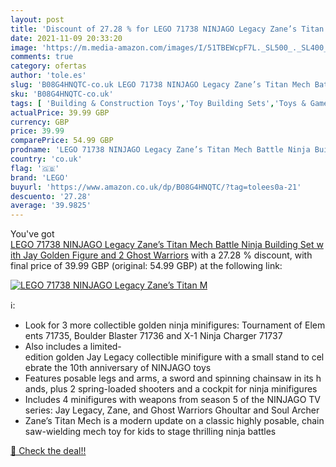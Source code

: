 ```yaml
---
layout: post
title: 'Discount of 27.28 % for LEGO 71738 NINJAGO Legacy Zane’s Titan M'
date: 2021-11-09 20:33:20
image: 'https://m.media-amazon.com/images/I/51TBEWcpF7L._SL500_._SL400_.jpg'
comments: true
category: ofertas
author: 'tole.es'
slug: 'B08G4HNQTC-co.uk LEGO 71738 NINJAGO Legacy Zane’s Titan Mech Battle...'
sku: 'B08G4HNQTC-co.uk'
tags: [ 'Building & Construction Toys','Toy Building Sets','Toys & Games','Toys Store','lego', ]
actualPrice: 39.99 GBP
currency: GBP
price: 39.99
comparePrice: 54.99 GBP
prodname: 'LEGO 71738 NINJAGO Legacy Zane’s Titan Mech Battle Ninja Building Set with Jay Golden Figure and 2 Ghost Warriors'
country: 'co.uk'
flag: '🇬🇧'
brand: 'LEGO'
buyurl: 'https://www.amazon.co.uk/dp/B08G4HNQTC/?tag=tolees0a-21'
descuento: '27.28'
average: '39.9825'
---
```


You've got [LEGO 71738 NINJAGO Legacy Zane’s Titan Mech Battle Ninja Building Set with Jay Golden Figure and 2 Ghost Warriors](https://www.amazon.co.uk/dp/B08G4HNQTC/?tag=tolees0a-21) with a  27.28 % discount, with final price of 39.99 GBP (original: 54.99 GBP) at the following link:

[![LEGO 71738 NINJAGO Legacy Zane’s Titan M](https://m.media-amazon.com/images/I/51TBEWcpF7L._SL500_._SL400_.jpg)](https://www.amazon.co.uk/dp/B08G4HNQTC/?tag=tolees0a-21)

ℹ️:

- Look for 3 more collectible golden ninja minifigures: Tournament of Elements 71735, Boulder Blaster 71736 and X-1 Ninja Charger 71737
- Also includes a limited-edition golden Jay Legacy collectible minifigure with a small stand to celebrate the 10th anniversary of NINJAGO toys
- Features posable legs and arms, a sword and spinning chainsaw in its hands, plus 2 spring-loaded shooters and a cockpit for ninja minifigures
- Includes 4 minifigures with weapons from season 5 of the NINJAGO TV series: Jay Legacy, Zane, and Ghost Warriors Ghoultar and Soul Archer
- Zane’s Titan Mech is a modern update on a classic highly posable, chainsaw-wielding mech toy for kids to stage thrilling ninja battles

[🛒 Check the deal!!](https://www.amazon.co.uk/dp/B08G4HNQTC/?tag=tolees0a-21)
